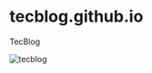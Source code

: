 # tecblog.github.io
TecBlog

![tecblog](https://user-images.githubusercontent.com/51712301/89839849-22b90a80-db45-11ea-902e-7f921781d60d.PNG)
